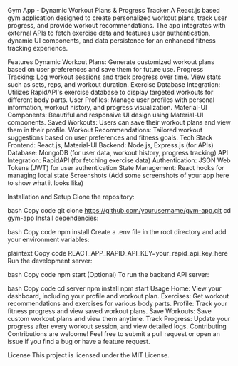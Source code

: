 Gym App - Dynamic Workout Plans & Progress Tracker
A React.js based gym application designed to create personalized workout plans, track user progress, and provide workout recommendations. The app integrates with external APIs to fetch exercise data and features user authentication, dynamic UI components, and data persistence for an enhanced fitness tracking experience.

Features
Dynamic Workout Plans: Generate customized workout plans based on user preferences and save them for future use.
Progress Tracking: Log workout sessions and track progress over time. View stats such as sets, reps, and workout duration.
Exercise Database Integration: Utilizes RapidAPI's exercise database to display targeted workouts for different body parts.
User Profiles: Manage user profiles with personal information, workout history, and progress visualization.
Material-UI Components: Beautiful and responsive UI design using Material-UI components.
Saved Workouts: Users can save their workout plans and view them in their profile.
Workout Recommendations: Tailored workout suggestions based on user preferences and fitness goals.
Tech Stack
Frontend: React.js, Material-UI
Backend: Node.js, Express.js (for APIs)
Database: MongoDB (for user data, workout history, progress tracking)
API Integration: RapidAPI (for fetching exercise data)
Authentication: JSON Web Tokens (JWT) for user authentication
State Management: React hooks for managing local state
Screenshots
(Add some screenshots of your app here to show what it looks like)

Installation and Setup
Clone the repository:

bash
Copy code
git clone https://github.com/yourusername/gym-app.git
cd gym-app
Install dependencies:

bash
Copy code
npm install
Create a .env file in the root directory and add your environment variables:

plaintext
Copy code
REACT_APP_RAPID_API_KEY=your_rapid_api_key_here
Run the development server:

bash
Copy code
npm start
(Optional) To run the backend API server:

bash
Copy code
cd server
npm install
npm start
Usage
Home: View your dashboard, including your profile and workout plan.
Exercises: Get workout recommendations and exercises for various body parts.
Profile: Track your fitness progress and view saved workout plans.
Save Workouts: Save custom workout plans and view them anytime.
Track Progress: Update your progress after every workout session, and view detailed logs.
Contributing
Contributions are welcome! Feel free to submit a pull request or open an issue if you find a bug or have a feature request.

License
This project is licensed under the MIT License.
